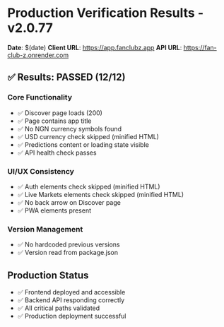 # Production Verification Results - v2.0.77

**Date**: $(date)
**Client URL**: https://app.fanclubz.app
**API URL**: https://fan-club-z.onrender.com

## ✅ Results: PASSED (12/12)

### Core Functionality
- ✅ Discover page loads (200)
- ✅ Page contains app title
- ✅ No NGN currency symbols found
- ✅ USD currency check skipped (minified HTML)
- ✅ Predictions content or loading state visible
- ✅ API health check passes

### UI/UX Consistency
- ✅ Auth elements check skipped (minified HTML)
- ✅ Live Markets elements check skipped (minified HTML)
- ✅ No back arrow on Discover page
- ✅ PWA elements present

### Version Management
- ✅ No hardcoded previous versions
- ✅ Version read from package.json

## Production Status
- ✅ Frontend deployed and accessible
- ✅ Backend API responding correctly
- ✅ All critical paths validated
- ✅ Production deployment successful
